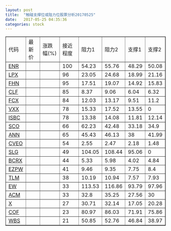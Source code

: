 ```yaml
---
layout: post
title:  "触碰支撑位或阻力位股票分析20170525"
date:   2017-05-25 04:35:36
categories: stock
---
```

<script type="text/javascript">
var stockList = []
stockList.push('gb_enr');
stockList.push('gb_lpx');
stockList.push('gb_fhn');
stockList.push('gb_clf');
stockList.push('gb_fcx');
stockList.push('gb_vxx');
stockList.push('gb_isbc');
stockList.push('gb_sco');
stockList.push('gb_ann');
stockList.push('gb_cveo');
stockList.push('gb_slg');
stockList.push('gb_bcrx');
stockList.push('gb_ezpw');
stockList.push('gb_tlm');
stockList.push('gb_ew');
stockList.push('gb_acm');
stockList.push('gb_x');
stockList.push('gb_cof');
stockList.push('gb_wbs');
</script>
<table border="1">
 <tr>
 <td>代码</td>
 <td>最新价</td>
 <td>涨跌幅(%)</td>
 <td>接近程度</td>
 <td>阻力1</td>
 <td>阻力2</td>
 <td>支撑1</td>
 <td>支撑2</td>
</tr>
  <tr id="enr" class="red">
  <td><a href="http://stock.finance.sina.com.cn/usstock/quotes/ENR.html" target="_blank">ENR</a></td><td></td><td></td><td>100</td><td>54.23</td><td>55.76</td><td>48.29</td><td>50.08</td></tr>
  <tr id="lpx" class="red">
  <td><a href="http://stock.finance.sina.com.cn/usstock/quotes/LPX.html" target="_blank">LPX</a></td><td></td><td></td><td>96</td><td>23.05</td><td>24.68</td><td>18.99</td><td>21.16</td></tr>
  <tr id="fhn" class="red">
  <td><a href="http://stock.finance.sina.com.cn/usstock/quotes/FHN.html" target="_blank">FHN</a></td><td></td><td></td><td>95</td><td>17.51</td><td>19.07</td><td>14.92</td><td>15.83</td></tr>
  <tr id="clf" class="green">
  <td><a href="http://stock.finance.sina.com.cn/usstock/quotes/CLF.html" target="_blank">CLF</a></td><td></td><td></td><td>85</td><td>8.37</td><td>9.06</td><td>6.04</td><td>6.32</td></tr>
  <tr id="fcx" class="red">
  <td><a href="http://stock.finance.sina.com.cn/usstock/quotes/FCX.html" target="_blank">FCX</a></td><td></td><td></td><td>84</td><td>12.03</td><td>13.17</td><td>9.51</td><td>11.2</td></tr>
  <tr id="vxx" class="green">
  <td><a href="http://stock.finance.sina.com.cn/usstock/quotes/VXX.html" target="_blank">VXX</a></td><td></td><td></td><td>78</td><td>15.33</td><td>17.52</td><td>13.55</td><td>0</td></tr>
  <tr id="isbc" class="red">
  <td><a href="http://stock.finance.sina.com.cn/usstock/quotes/ISBC.html" target="_blank">ISBC</a></td><td></td><td></td><td>78</td><td>13.38</td><td>14.08</td><td>11.81</td><td>12.14</td></tr>
  <tr id="sco" class="green">
  <td><a href="http://stock.finance.sina.com.cn/usstock/quotes/SCO.html" target="_blank">SCO</a></td><td></td><td></td><td>66</td><td>62.23</td><td>42.48</td><td>33.18</td><td>34.9</td></tr>
  <tr id="ann" class="red">
  <td><a href="http://stock.finance.sina.com.cn/usstock/quotes/ANN.html" target="_blank">ANN</a></td><td></td><td></td><td>65</td><td>45.43</td><td>46.13</td><td>38</td><td>41.99</td></tr>
  <tr id="cveo" class="green">
  <td><a href="http://stock.finance.sina.com.cn/usstock/quotes/CVEO.html" target="_blank">CVEO</a></td><td></td><td></td><td>54</td><td>2.55</td><td>2.47</td><td>2.18</td><td>1.48</td></tr>
  <tr id="slg" class="red">
  <td><a href="http://stock.finance.sina.com.cn/usstock/quotes/SLG.html" target="_blank">SLG</a></td><td></td><td></td><td>49</td><td>104.05</td><td>108.44</td><td>95.06</td><td>0</td></tr>
  <tr id="bcrx" class="red">
  <td><a href="http://stock.finance.sina.com.cn/usstock/quotes/BCRX.html" target="_blank">BCRX</a></td><td></td><td></td><td>44</td><td>5.33</td><td>5.98</td><td>4.02</td><td>4.84</td></tr>
  <tr id="ezpw" class="green">
  <td><a href="http://stock.finance.sina.com.cn/usstock/quotes/EZPW.html" target="_blank">EZPW</a></td><td></td><td></td><td>41</td><td>9.46</td><td>9.35</td><td>7.75</td><td>8.4</td></tr>
  <tr id="tlm" class="green">
  <td><a href="http://stock.finance.sina.com.cn/usstock/quotes/TLM.html" target="_blank">TLM</a></td><td></td><td></td><td>38</td><td>10.19</td><td>10.94</td><td>7.57</td><td>7.93</td></tr>
  <tr id="ew" class="green">
  <td><a href="http://stock.finance.sina.com.cn/usstock/quotes/EW.html" target="_blank">EW</a></td><td></td><td></td><td>33</td><td>113.53</td><td>116.86</td><td>93.79</td><td>97.96</td></tr>
  <tr id="acm" class="red">
  <td><a href="http://stock.finance.sina.com.cn/usstock/quotes/ACM.html" target="_blank">ACM</a></td><td></td><td></td><td>33</td><td>32.8</td><td>35.25</td><td>27.56</td><td>30</td></tr>
  <tr id="x" class="green">
  <td><a href="http://stock.finance.sina.com.cn/usstock/quotes/X.html" target="_blank">X</a></td><td></td><td></td><td>27</td><td>30.71</td><td>32.14</td><td>17.05</td><td>20.28</td></tr>
  <tr id="cof" class="red">
  <td><a href="http://stock.finance.sina.com.cn/usstock/quotes/COF.html" target="_blank">COF</a></td><td></td><td></td><td>23</td><td>80.97</td><td>86.03</td><td>71.91</td><td>75.86</td></tr>
  <tr id="wbs" class="red">
  <td><a href="http://stock.finance.sina.com.cn/usstock/quotes/WBS.html" target="_blank">WBS</a></td><td></td><td></td><td>21</td><td>50.85</td><td>52.76</td><td>46.84</td><td>38.97</td></tr>
</table>
